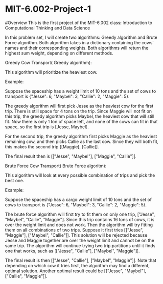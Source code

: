 # MIT-6.002-Project-1

#Overview
This is the first project of the MIT-6.002 class: Introduction to Computational Thinking and Data Science

In this problem set, I will create two algorithms: Greedy algorithm and Brute Force algorithm. Both algorithm takes in a dictionary containing the cows' names and their corresponding weights. Both algorithms will return the highest sum weight, depending on different methods.

Greedy Cow Transport( Greedy algorithm):

This algorithm will prioritize the heaviest cow.

Example:

Suppose the spaceship has a weight limit of 10 tons and the set of cows to transport is {"Jesse": 6, "Maybel": 3, "Callie": 2, "Maggie": 5}.

The greedy algorithm will first pick Jesse as the heaviest cow for the first trip. There is still space for 4 tons on the trip. Since Maggie will not fit on this trip, the greedy algorithm picks Maybel, the heaviest cow that will still fit. Now there is only 1 ton of space left, and none of the cows can fit in that space, so the first trip is [Jesse, Maybel].

For the second trip, the greedy algorithm first picks Maggie as the heaviest remaining cow, and then picks Callie as the last cow. Since they will both fit, this makes the second trip [[Maggie], [Callie]].

The final result then is [["Jesse", "Maybel"], ["Maggie", "Callie"]].


Brute Force Cow Transport( Brute Force algoritm):

This algorithm will look at every possible combination of trips and pick the best one.

Example:

Suppose the spaceship has a cargo weight limit of 10 tons and the set of cows to transport is {"Jesse": 6, "Maybel": 3, "Callie": 2, "Maggie": 5}.

The brute force algorithm will first try to fit them on only one trip, ["Jesse", "Maybel", "Callie", "Maggie"]. Since this trip contains 16 tons of cows, it is over the weight limit and does not work. Then the algorithm will try fitting them on all combinations of two trips. Suppose it first tries [["Jesse", "Maggie"], ["Maybel", "Callie"]]. This solution will be rejected because Jesse and Maggie together are over the weight limit and cannot be on the same trip. The algorithm will continue trying two trip partitions until it finds one that works, such as [["Jesse", "Callie"], ["Maybel", "Maggie"]].

The final result is then [["Jesse", "Callie"], ["Maybel", "Maggie"]]. Note that depending on which cow it tries first, the algorithm may find a different, optimal solution. Another optimal result could be [["Jesse", "Maybel"],["Callie", "Maggie"]].
